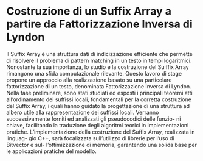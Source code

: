 # Costruzione di un Suffix Array a partire da Fattorizzazione Inversa di Lyndon
Il Suffix Array è una struttura dati di indicizzazione efficiente che permette di risolvere il problema di pattern matching in un testo in tempi logaritmici. Nonostante la sua importanza, lo studio e la costruzione del Suiffix Array rimangono una sfida computazionale rilevante.
Questo lavoro di stage propone un approccio alla realizzazione basato su una particolare fattorizzazione di un testo, denominata Fattorizzazione Inversa di Lyndon.
Nella fase preliminare, sono stati studiati ed esposti i principali teoremi atti all’ordinamento dei suffissi locali, fondamentali per la corretta costruzione del Suffix Array, i quali hanno guidato la progettazione di una struttura ad albero utile alla rappresentazione dei suffissi locali.
Verranno successivamente forniti ed analizzati gli pseudocodici delle funzio- ni chiave, facilitando la traduzione degli algoritmi teorici in implementazioni pratiche.
L’implementazione della costruzione del Suffix Array, realizzata in linguag- gio C++, sarà focalizzata sull’utilizzo di librerie per l’uso di Bitvector e sul- l’ottimizzazione di memoria, garantendo una solida base per le applicazioni pratiche del modello.
